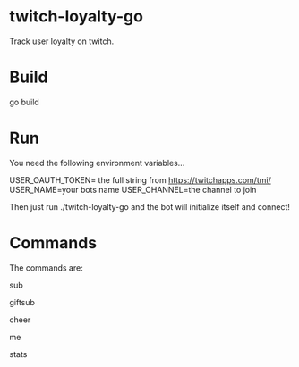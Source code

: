# twitch-loyalty-go
Track user loyalty on twitch.

# Build
go build

# Run
You need the following environment variables...

USER_OAUTH_TOKEN= the full string from https://twitchapps.com/tmi/
USER_NAME=your bots name
USER_CHANNEL=the channel to join

Then just run ./twitch-loyalty-go and the bot will initialize itself and connect!

# Commands

The commands are:

sub

giftsub

cheer

me

stats
